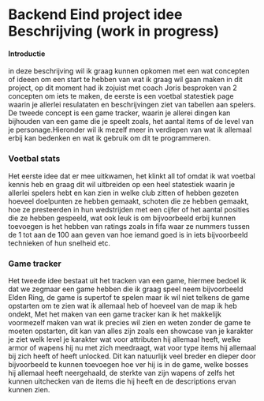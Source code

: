 # Backend Eind project idee Beschrijving (work in progress)

#### Introductie 
in deze beschrijving wil ik graag kunnen opkomen met een wat concepten of ideeen om een start te hebben van wat ik graag wil gaan maken in dit project, op dit moment had ik zojuist met coach Joris besproken van 2 concepten om iets te maken, de eerste is een voetbal statestiek page waarin je allerlei resulataten en beschrijvingen ziet van tabellen aan spelers. De tweede concept is een game tracker, waarin je allerei dingen kan bijhouden van een game die je speelt zoals, het aantal items of de level van je personage.Hieronder wil ik mezelf meer in verdiepen van wat ik allemaal erbij kan bedenken en wat ik gebruik om dit te programmeren.

### Voetbal stats
Het eerste idee dat er mee uitkwamen, het klinkt all tof omdat ik wat voetbal kennis heb en graag dit wil uitbreiden op een heel statestiek waarin je allerlei spelers hebt en kan zien in welke club zitten of hebben gezeten hoeveel doelpunten ze hebben gemaakt, schoten die ze hebben gemaakt, hoe ze presteerden in hun wedstrijden met een cijfer of het aantal posities die ze hebben gespeeld, wat ook leuk is om bijvoorbeeld erbij kunnen toevoegen is het hebben van ratings zoals in fifa waar ze nummers tussen de 1 tot aan de 100 aan geven van hoe iemand goed is in iets bijvoorbeeld technieken of hun snelheid etc.

### Game tracker 
Het tweede idee bestaat uit het tracken van een game, hiermee bedoel ik dat we zegmaar een game hebben die ik graag speel neem bijvoorbeeld Elden Ring, de game is supertof te spelen maar ik wil niet telkens de game opstarten om te zien wat ik allemaal heb of hoeveel van de map ik heb ondekt, Met het maken van een game tracker kan ik het makkelijk voormezelf maken van wat ik precies wil zien en weten zonder de game te moeten opstarten, dit kan van alles zijn zoals een showcase van je karakter je ziet welk level je karakter wat voor attributen hij allemaal heeft, welke armor of wapens hij nu met zich meedraagt, wat voor type items hij allemaal bij zich heeft of heeft unlocked. Dit kan natuurlijk veel breder en dieper door bijvoorbeeld te kunnen toevoegen hoe ver hij is in de game, welke bosses hij allemaal heeft neergehaald, de sterkte van zijn wapens of zelfs het kunnen uitchecken van de items die hij heeft en de descriptions ervan kunnen zien. 